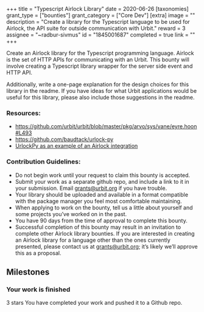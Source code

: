 +++
title = "Typescript Airlock Library"
date = 2020-06-26
[taxonomies]
grant_type = ["bounties"]
grant_category = ["Core Dev"]
[extra]
image = ""
description = "Create a library for the Typescript language to be used for Airlock, the API suite for outside communication with Urbit."
reward = 3
assignee = "~radbur-sivmus"
id = "1845001687"
completed = true
link = ""
+++

Create an Airlock library for the Typescript programming language. Airlock is the set of HTTP APIs for communicating with an Urbit. This bounty will involve creating a Typescript library wrapper for the server side event and HTTP API. 

Additionally, write a one-page explanation for the design choices for this library in the readme. If you have ideas for what Urbit applications would be useful for this library, please also include those suggestions in the readme.

### Resources:

- https://github.com/urbit/urbit/blob/master/pkg/arvo/sys/vane/eyre.hoon#L493
- https://github.com/baudtack/urlock-py
- [UrlockPy as an example of an Airlock integration](https://github.com/urbit/docs/pull/892)


### Contribution Guidelines:

- Do not begin work until your request to claim this bounty is accepted.
- Submit your work as a separate github repo, and include a link to it in your submission. Email grants@urbit.org if you have trouble.
- Your library should be uploaded and available in a format compatible with the package manager you feel most comfortable maintaining.
- When applying to work on the bounty, tell us a little about yourself and some projects you’ve worked on in the past.
- You have 90 days from the time of approval to complete this bounty.
- Successful completion of this bounty may result in an invitation to complete other Airlock library bounties. If you are interested in creating an Airlock library for a language other than the ones currently presented, please contact us at grants@urbit.org; it’s likely we’ll approve this as a proposal.

## Milestones


### Your work is finished
3 stars
You have completed your work and pushed it to a Github repo.

    